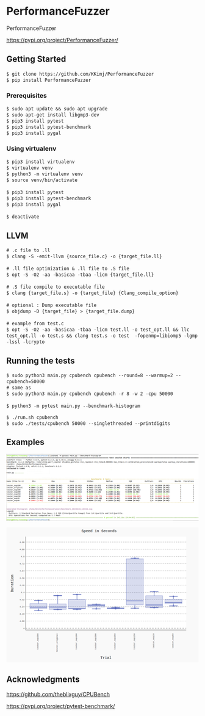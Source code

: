 # PerformanceFuzzer
PerformanceFuzzer

https://pypi.org/project/PerformanceFuzzer/

## Getting Started
```
$ git clone https://github.com/KKimj/PerformanceFuzzer
$ pip install PerformanceFuzzer
```

### Prerequisites
```
$ sudo apt update && sudo apt upgrade
$ sudo apt-get install libgmp3-dev
$ pip3 install pytest
$ pip3 install pytest-benchmark
$ pip3 install pygal
```

### Using virtualenv
```
$ pip3 install virtualenv
$ virtualenv venv
$ python3 -m virtualenv venv
$ source venv/bin/activate

$ pip3 install pytest
$ pip3 install pytest-benchmark
$ pip3 install pygal

$ deactivate
```
## LLVM
```
# .c file to .ll
$ clang -S -emit-llvm {source_file.c} -o {target_file.ll}

# .ll file optimization & .ll file to .S file
$ opt -S -O2 -aa -basicaa -tbaa -licm {target_file.ll}

# .S file compile to executable file
$ clang {target_file.s} -o {target_file} {Clang_compile_option}

# optional : Dump executable file
$ objdump -D {target_file} > {target_file.dump}

# example from test.c
$ opt -S -O2 -aa -basicaa -tbaa -licm test.ll -o test_opt.ll && llc test_opt.ll -o test.s && clang test.s -o test  -fopenmp=libiomp5 -lgmp -lssl -lcrypto
```


## Running the tests
```
$ sudo python3 main.py cpubench cpubench --round=8 --warmup=2 --cpubench=50000
# same as
$ sudo python3 main.py cpubench cpubench -r 8 -w 2 -cpu 50000

$ python3 -m pytest main.py --benchmark-histogram
```

```
$ ./run.sh cpubench
$ sudo ./tests/cpubench 50000 --singlethreaded --printdigits
```




## Examples

![Alt text](screenshots/screenshot7.PNG?raw=true "Title")

![Alt text](screenshots/screenshot8.PNG?raw=true "Title")




## Acknowledgments
https://github.com/theblixguy/CPUBench

https://pypi.org/project/pytest-benchmark/

